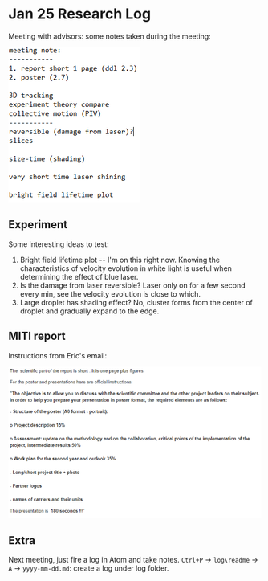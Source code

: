 # Jan 25 Research Log

Meeting with advisors: some notes taken during the meeting:

![0125 meeting note](../images/2022/01/0125-meeting-note.png)

## Experiment

Some interesting ideas to test:
1. Bright field lifetime plot -- I'm on this right now. Knowing the characteristics of velocity evolution in white light is useful when determining the effect of blue laser.
2. Is the damage from laser reversible? Laser only on for a few second every min, see the velocity evolution is close to which.
3. Large droplet has shading effect? No, cluster forms from the center of droplet and gradually expand to the edge.

## MITI report

Instructions from Eric's email:

![miti report instructions](../images/2022/01/miti-report-instructions.png)

## Extra

Next meeting, just fire a log in Atom and take notes. `Ctrl+P` -> `log\readme` -> `A` -> `yyyy-mm-dd.md`: create a log under log folder.
